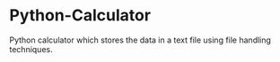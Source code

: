 # Python-Calculator
Python calculator which stores the data in a text file using file handling techniques.
